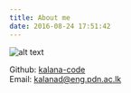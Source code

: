 ```yaml
---
title: About me
date: 2016-08-24 17:51:42
---
```



![alt text](/images/Face.png)

Github: [kalana-code](https://github.com/monkeyWzr)
<br>
Email: [kalanad@eng.pdn.ac.lk](kalanad@eng.pdn.ac.lk)

